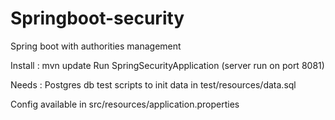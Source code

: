 # Springboot-security
Spring boot with authorities management

Install : 
mvn update
Run SpringSecurityApplication (server run on port 8081)

Needs : 
Postgres db test
scripts to init data in test/resources/data.sql

Config available in src/resources/application.properties
